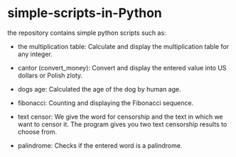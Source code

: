 # simple-scripts-in-Python

the repository contains simple python scripts such as:

- the multiplication table:
        Calculate and display the multiplication table for any integer.
        
- cantor (convert_money):
        Convert and display the entered value into US dollars or Polish zloty.
        
- dogs age:
        Calculated the age of the dog by human age.
        
- fibonacci:
        Counting and displaying the Fibonacci sequence.

- text censor:
        We give the word for censorship and the text in which we want to censor it. 
        The program gives you two text censorship results to choose from.
        
 - palindrome:
        Checks if the entered word is a palindrome.
